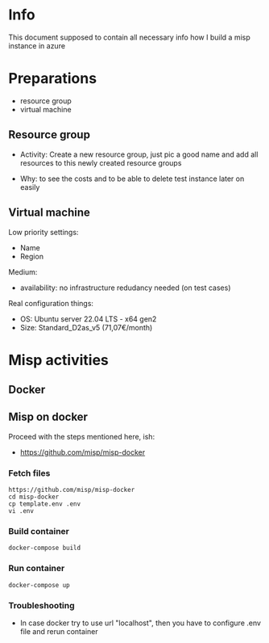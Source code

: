 # Info

This document supposed to contain all necessary info how I build a misp instance in azure

# Preparations

- resource group
- virtual machine

## Resource group

- Activity: Create a new resource group, just pic a good name and add all resources to this newly created resource groups

- Why: to see the costs and to be able to delete test instance later on easily

## Virtual machine

Low priority settings:
- Name
- Region

Medium:
- availability: no infrastructure redudancy needed (on test cases)

Real configuration things:
- OS: Ubuntu server 22.04 LTS - x64 gen2
- Size: Standard_D2as_v5 (71,07€/month)

# Misp activities

## Docker


## Misp on docker
Proceed with the steps mentioned here, ish:
- https://github.com/misp/misp-docker


### Fetch files

```
https://github.com/misp/misp-docker
cd misp-docker
cp template.env .env
vi .env
```

### Build container

```
docker-compose build
```

### Run container

```
docker-compose up
```

### Troubleshooting

- In case docker try to use url "localhost", then you have to configure .env file and rerun container